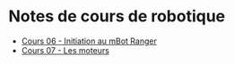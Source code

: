 # Notes de cours de robotique
- [Cours 06 - Initiation au mBot Ranger](1SX_cours_06/readme.md)
- [Cours 07 - Les moteurs](1SX_cours_07/readme.md)